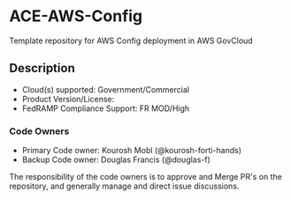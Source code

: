 # ACE-AWS-Config

Template repository for AWS Config deployment in AWS GovCloud

## Description

- Cloud(s) supported: Government/Commercial
- Product Version/License:
- FedRAMP Compliance Support: FR MOD/High

### Code Owners

- Primary Code owner: Kourosh Mobl (@kourosh-forti-hands)
- Backup Code owner: Douglas Francis (@douglas-f)

The responsibility of the code owners is to approve and Merge PR's on the repository, and generally manage and direct issue discussions.
